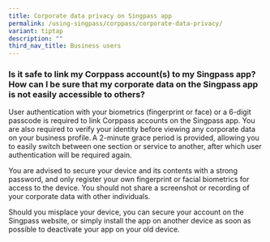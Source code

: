 ```yaml
---
title: Corporate data privacy on Singpass app
permalink: /using-singpass/corppass/corporate-data-privacy/
variant: tiptap
description: ""
third_nav_title: Business users
---
```

<h3>Is it safe to link my Corppass account(s) to my Singpass app? How can I be sure that my corporate data on the Singpass app is not easily accessible to others?</h3>
<p>User authentication with your biometrics (fingerprint or face) or a 6-digit
passcode is required to link Corppass accounts on the Singpass app. You
are also required to verify your identity before viewing any corporate
data on your business profile. A 2-minute grace period is provided, allowing
you to easily switch between one section or service to another, after which
user authentication will be required again. &nbsp;</p>
<p>You are advised to secure your device and its contents with a strong password,
and only register your own fingerprint or facial biometrics for access
to the device. You should not share a screenshot or recording of your corporate
data with other individuals. &nbsp;</p>
<p>Should you misplace your device, you can secure your account on the Singpass
website, or simply install the app on another device as soon as possible
to deactivate your app on your old device. &nbsp;</p>